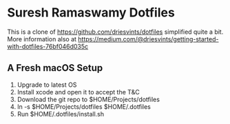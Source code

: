 # Suresh Ramaswamy Dotfiles

This is a clone of https://github.com/driesvints/dotfiles simplified quite a bit. More information also at https://medium.com/@driesvints/getting-started-with-dotfiles-76bf046d035c

## A Fresh macOS Setup

1. Upgrade to latest OS
1. Install xcode and open it to accept the T&C
1. Download the git repo to $HOME/Projects/dotfiles
1. ln -s $HOME/Projects/dotfiles $HOME/.dotfiles
1. Run $HOME/.dotfiles/install.sh

